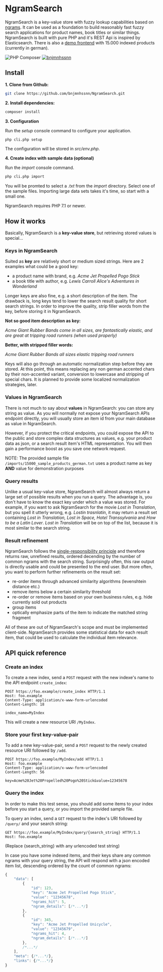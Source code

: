 NgramSearch
===========

NgramSearch is a key-value store with fuzzy lookup capabilities based on [ngrams]. It can be used as a foundation to build reasonably fast fuzzy search applications for product names, book titles or similar things. NgramSearch is built with pure PHP and it's REST Api is inspired by Elasticsearch. There is also a [demo frontend] with 15.000 indexed products (currently in german).

![PHP Composer](https://github.com/bnjmnhssnn/NgramSearch/workflows/PHP%20Composer/badge.svg)
[![bnjmnhssnn](https://circleci.com/gh/bnjmnhssnn/NgramSearch.svg?style=shield)](https://circleci.com/gh/bnjmnhssnn/NgramSearch)

Install
-------

**1. Clone from Github:**

```sh
git clone https://github.com/bnjmnhssnn/NgramSearch.git
```

**2. Install dependencies:**

```sh
composer install
```

**3. Configuration**

Run the *setup* console command to configure your application. 

```sh
php cli.php setup
```
The configuration will be stored in *src/env.php*.

**4. Create index with sample data (optional)**

Run the *import* console command. 

```sh
php cli.php import
```
You will be promted to select a *.txt* from the *import* directory. Select one of the sample files. Importing large data sets takes it's time, so start with a small one.

NgramSearch requires PHP 7.1 or newer.

How it works
------------
Basically, NgramSearch is a **key-value store**, but retrieving stored values is special... 

### Keys in NgramSearch
Suited as **key** are relatively short or medium sized strings. Here are 2 examples what could be a good key:

* a product name with brand, e.g. *Acme Jet Propelled Pogo Stick*
* a book title with author, e.g. *Lewis Carroll Alice's Adventures in Wonderland*

Longer keys are also fine, e.g. a short description of the item. The drawback is, long keys tend to lower the search result quality for short search strings. In order to improve the quality, strip filler words from the key, before storing it in NgramSearch.

**Not so good item description as key:**

*Acme Giant Rubber Bands come in all sizes, are fantastically elastic, and are great at tripping road runners (when used properly)*

**Better, with stripped filler words:**

*Acme Giant Rubber Bands all sizes elastic tripping road runners*

Keys will also go through an automatic normalization step before they are stored. At this point, this means replacing any non german accented chars by their non-accented variant, conversion to lowercase and stripping of special chars. It is planned to provide some localized normalization strategies, later.

### Values in NgramSearch
There is not much to say about **values** in NgramSearch: you can store any string as value. As you will normally not expose your NgramSearch APIs endpoint directly, you will usually store an item id from your main database as value in NgramSearch. 

However, if you protect the critical endpoints, you could expose the API to the public and store complex data structures as values, e.g. your product data as json, or a search result item's HTML representation. You will then gain a performance boost as you save one network request.

NOTE: The provided sample file `/imports/15000_sample_products_german.txt` uses a product name as key **AND** value for demonstration purposes

### Query results
Unlike a usual key-value store, NgramSearch will almost always return a large set of possible results when you run a query. The advantage is, you don't have to know the exact key under which a value was stored. For example, if you want to ask NgramSearch for the movie *Lost in Translation*, but you spell it utterly wrong, e.g. *Lostin trasnlatin*, it may return a result set containing *Lost in Translation, Lost in Space, Hotel Transsylvania* and *How to be a Latin Lover*. *Lost in Translation* will be on top of the list, because it is most similar to the search string.

### Result refinement
NgramSearch follows the [single-responsibility principle] and therefore returns raw, unrefined results, ordered decending by the number of common ngrams with the search string. Surprisingly often, this raw output is directly usable and could be presented to the end user. But more often, you want to perform further refinements on the result set:

* re-order items through advanced similarity algorithms (levenshtein distance etc.)
* remove items below a certain similarity threshold
* re-order or remove items based on your own business rules, e.g. hide currently sold out products
* group items
* optically emphasize parts of the item to indicate the matched string fragment

All of these are out of NgramSearch's scope and must be implemented client-side. NgramSearch provides some statistical data for each result item, that could be used to calculate the individual item relevance.

API quick reference
-----

### Create an index
To create a new index, send a `POST` request with the new indexe's name to the API endpoint `create_index`:
```
POST https://foo.example/create_index HTTP/1.1
Host: foo.example
Content-Type: application/x-www-form-urlencoded
Content-Length: 18

index_name=MyIndex
```
This will create a new resource URI `/MyIndex`.

### Store your first key-value-pair
To add a new key-value-pair, send a `POST` request to the newly created resource URI followed by `/add`.
```
POST https://foo.example/MyIndex/add HTTP/1.1
Host: foo.example
Content-Type: application/x-www-form-urlencoded
Content-Length: 56

key=Acme%20Jet%20Propelled%20Pogo%20Stick&value=12345678
```

### Query the index
In order to make this test sense, you should add some items to your index before you start a query, or you import the provided sample file.

To query an index, send a `GET` request to the index's URI followed by `/query/` and your search string:
```
GET https://foo.example/MyIndex/query/{search_string} HTTP/1.1
Host: foo.example
```
(Replace {search_string} with any urlencoded test string)

In case you have some indexed items, and their keys share any common ngrams with your query string, the API will respond with a json encoded item list, descending ordered by the count of common ngrams:
```javascript
{
    "data": [
        {
            "id": 123,
            "key": "Acme Jet Propelled Pogo Stick",
            "value": "12345678",
            "ngrams_hit": 5,
            "ngram_details": [/*...*/]
        },
        {
            "id": 345,
            "key": "Acme Jet Propelled Unicycle",
            "value": "12345679",
            "ngrams_hit": 4,
            "ngram_details": [/*...*/]
        },
        /*...*/
    ],
    "meta": {/*...*/},
    "links": {/*...*/}
}
```


[demo frontend]: http://ngram-search-demo.benjamin-hosseinian.de 
[demo frontend repo]: https://github.com/bnjmnhssnn/NgramSearchDemo
[ngrams]: https://en.wikipedia.org/wiki/N-gram
[single-responsibility principle]: https://en.wikipedia.org/wiki/Single-responsibility_principle
